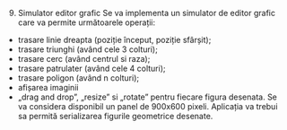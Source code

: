 9. Simulator editor grafic
Se va implementa un simulator de editor grafic care va permite următoarele operații:
- trasare linie dreapta (poziție început, poziție sfârșit);
- trasare triunghi (având cele 3 colturi);
- trasare cerc (având centrul si raza);
- trasare patrulater (având cele 4 colturi);
- trasare poligon (având n colturi);
- afișarea imaginii
- „drag and drop”, „resize” si „rotate” pentru fiecare figura desenata.
Se va considera disponibil un panel de 900x600 pixeli. Aplicația va trebui sa permită
serializarea figurile geometrice desenate.
